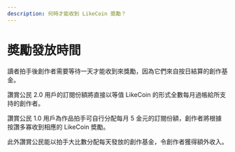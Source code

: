 ```yaml
---
description: 何時才能收到 LikeCoin 奬勵？
---
```


# 奬勵發放時間

讀者拍手後創作者需要等待一天才能收到來獎勵，因為它們來自按日結算的創作基金。

讚賞公民 2.0 用戶的訂閱份額將直接以等值 LikeCoin 的形式全數每月過帳給所支持的創作者。

讚賞公民 1.0 用戶為作品拍手可自行分配每月 5 金元的訂閱份額，創作者將根據按讚多寡收到相應的 LikeCoin 奬勵。

此外讚賞公民能以拍手大比數分配每天發放的創作基金，令創作者獲得額外收入。

